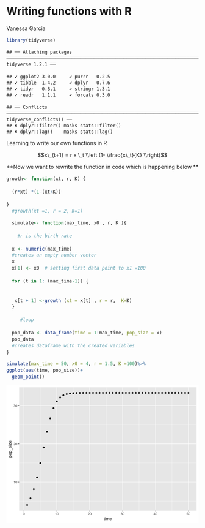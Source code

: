 Writing functions with R
================
Vanessa Garcia

``` r
library(tidyverse)
```

    ## ── Attaching packages ───────────────────────────────────────────────────────────────────────────────────────────────────────────────────────────────────────── tidyverse 1.2.1 ──

    ## ✔ ggplot2 3.0.0     ✔ purrr   0.2.5
    ## ✔ tibble  1.4.2     ✔ dplyr   0.7.6
    ## ✔ tidyr   0.8.1     ✔ stringr 1.3.1
    ## ✔ readr   1.1.1     ✔ forcats 0.3.0

    ## ── Conflicts ──────────────────────────────────────────────────────────────────────────────────────────────────────────────────────────────────────────── tidyverse_conflicts() ──
    ## ✖ dplyr::filter() masks stats::filter()
    ## ✖ dplyr::lag()    masks stats::lag()

Learning to write our own functions in R

$$x\_{t+1} = r x \_t \\left (1-  \\frac{x\_t}{K} \\right)$$

**Now we want to rewrite the function in code which is happening below **

``` r
growth<- function(xt, r, K) {
  
  (r*xt) *(1-(xt/K))
  
}
  #growth(xt =1, r = 2, K=1)
```

``` r
  simulate<- function(max_time, x0 , r, K ){
  
    #r is the birth rate

  x <- numeric(max_time)
  #creates an empty number vector 
  x
  x[1] <- x0  # setting first data point to x1 =100
  
  for (t in 1: (max_time-1)) {
    
    
   x[t + 1] <-growth (xt = x[t] , r = r,  K=K)
  }
  
     #loop
  
  pop_data <- data_frame(time = 1:max_time, pop_size = x)
  pop_data
  #creates dataframe with the created variables
}
```

``` r
simulate(max_time = 50, x0 = 4, r = 1.5, K =100)%>%
ggplot(aes(time, pop_size))+
  geom_point()
```

![](functions_files/figure-markdown_github/unnamed-chunk-4-1.png)
